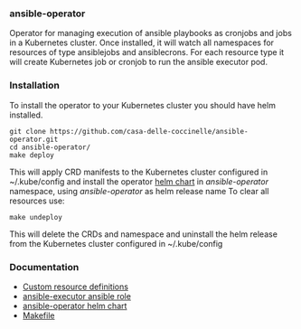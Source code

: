
### ansible-operator
Operator for managing execution of ansible playbooks as cronjobs and jobs in a Kubernetes cluster. Once installed, it will watch all namespaces for resources of type ansiblejobs and ansiblecrons. For each resource type it will create Kubernetes job or cronjob to run the ansible executor pod.

### Installation
To install the operator to your Kubernetes cluster you should have helm installed.

    git clone https://github.com/casa-delle-coccinelle/ansible-operator.git
    cd ansible-operator/
    make deploy
This will apply CRD manifests to the Kubernetes cluster configured in ~/.kube/config and install the operator [helm chart](../helm_chart/ansible-operator) in *ansible-operator* namespace, using *ansible-operator* as helm release name
To clear all resources use:

    make undeploy
This will delete the CRDs and namespace and uninstall the helm release from the Kubernetes cluster configured in ~/.kube/config

### Documentation
* [Custom resource definitions](./CRDS.md)
* [ansible-executor ansible role](./ANSIBLE_EXECUTOR.md)
* [ansible-operator helm chart](./HELM_CHART.md)
* [Makefile](./MAKEFILE.md)
